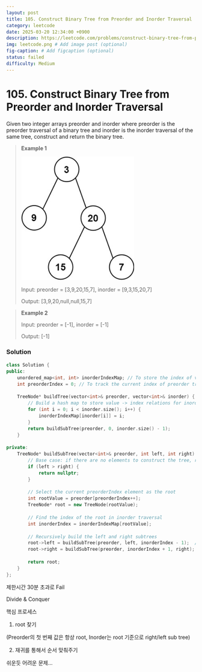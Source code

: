```yaml
---
layout: post
title: 105. Construct Binary Tree from Preorder and Inorder Traversal
category: leetcode
date: 2025-03-20 12:34:00 +0900
description: https://leetcode.com/problems/construct-binary-tree-from-preorder-and-inorder-traversal/description/?envType=study-plan-v2&envId=top-interview-150
img: leetcode.png # Add image post (optional)
fig-caption: # Add figcaption (optional)
status: failed
difficulty: Medium
---
```


# 105. Construct Binary Tree from Preorder and Inorder Traversal

Given two integer arrays preorder and inorder where preorder is the preorder traversal of a binary tree and inorder is the inorder traversal of the same tree, construct and return the binary tree.

 

> **Example 1**
> 
> <img src="../../imgs/105-1.jpg" alt="105" width="300"/>
> 
> Input: preorder = [3,9,20,15,7], inorder = [9,3,15,20,7]
> 
> Output: [3,9,20,null,null,15,7]

> **Example 2**
> 
> Input: preorder = [-1], inorder = [-1]
> 
> Output: [-1]


### Solution 
```cpp
class Solution {
public:
    unordered_map<int, int> inorderIndexMap; // To store the index of values in inorder traversal
    int preorderIndex = 0; // To track the current index of preorder traversal

    TreeNode* buildTree(vector<int>& preorder, vector<int>& inorder) {
        // Build a hash map to store value -> index relations for inorder traversal
        for (int i = 0; i < inorder.size(); i++) {
            inorderIndexMap[inorder[i]] = i;
        }
        return buildSubTree(preorder, 0, inorder.size() - 1);
    }

private:
    TreeNode* buildSubTree(vector<int>& preorder, int left, int right) {
        // Base case: if there are no elements to construct the tree, return NULL
        if (left > right) {
            return nullptr;
        }

        // Select the current preorderIndex element as the root
        int rootValue = preorder[preorderIndex++];
        TreeNode* root = new TreeNode(rootValue);

        // Find the index of the root in inorder traversal
        int inorderIndex = inorderIndexMap[rootValue];

        // Recursively build the left and right subtrees
        root->left = buildSubTree(preorder, left, inorderIndex - 1);  // Left subtree
        root->right = buildSubTree(preorder, inorderIndex + 1, right); // Right subtree

        return root;
    }
};
```

제한시간 30분 초과로 Fail

Divide & Conquer

핵심 프로세스

1. root 찾기 

(Preorder의 첫 번째 값은 항상 root, Inorder는 root 기준으로 right/left sub tree)

2. 재귀를 통해서 순서 맞춰주기

쉬운듯 어려운 문제...
